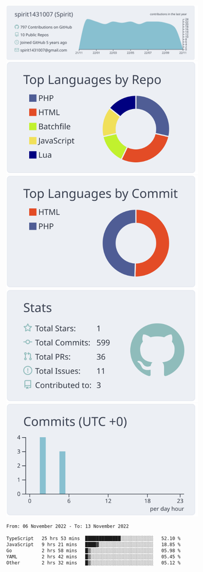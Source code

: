 [![](https://raw.githubusercontent.com/spirit1431007/spirit1431007/master/profile-summary-card-output/nord_bright/0-profile-details.svg)](https://git.io/spiritx)
[![](https://raw.githubusercontent.com/spirit1431007/spirit1431007/master/profile-summary-card-output/nord_bright/1-repos-per-language.svg)](https://git.io/spiritx) [![](https://raw.githubusercontent.com/spirit1431007/spirit1431007/master/profile-summary-card-output/nord_bright/2-most-commit-language.svg)](https://git.io/spiritx)
[![](https://raw.githubusercontent.com/spirit1431007/spirit1431007/master/profile-summary-card-output/nord_bright/3-stats.svg)](https://git.io/spiritx) [![](https://raw.githubusercontent.com/spirit1431007/spirit1431007/master/profile-summary-card-output/nord_bright/4-productive-time.svg)](https://git.io/spiritx)

<!--START_SECTION:waka-->

```text
From: 06 November 2022 - To: 13 November 2022

TypeScript   25 hrs 53 mins  █████████████░░░░░░░░░░░░   52.10 %
JavaScript   9 hrs 21 mins   ████▓░░░░░░░░░░░░░░░░░░░░   18.85 %
Go           2 hrs 58 mins   █▒░░░░░░░░░░░░░░░░░░░░░░░   05.98 %
YAML         2 hrs 42 mins   █▒░░░░░░░░░░░░░░░░░░░░░░░   05.45 %
Other        2 hrs 32 mins   █▒░░░░░░░░░░░░░░░░░░░░░░░   05.12 %
```

<!--END_SECTION:waka-->
